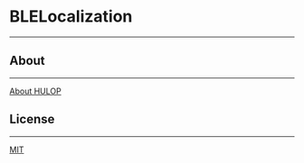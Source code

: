 # BLELocalization

----

## About
----
[About HULOP](https://github.com/hulop/00Readme)

## License
----
[MIT](http://opensource.org/licenses/MIT)
